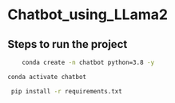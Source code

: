 # Chatbot_using_LLama2

## Steps to run the project 

```bash
    conda create -n chatbot python=3.8 -y
```

```bash
conda activate chatbot
```

```bash
 pip install -r requirements.txt
```